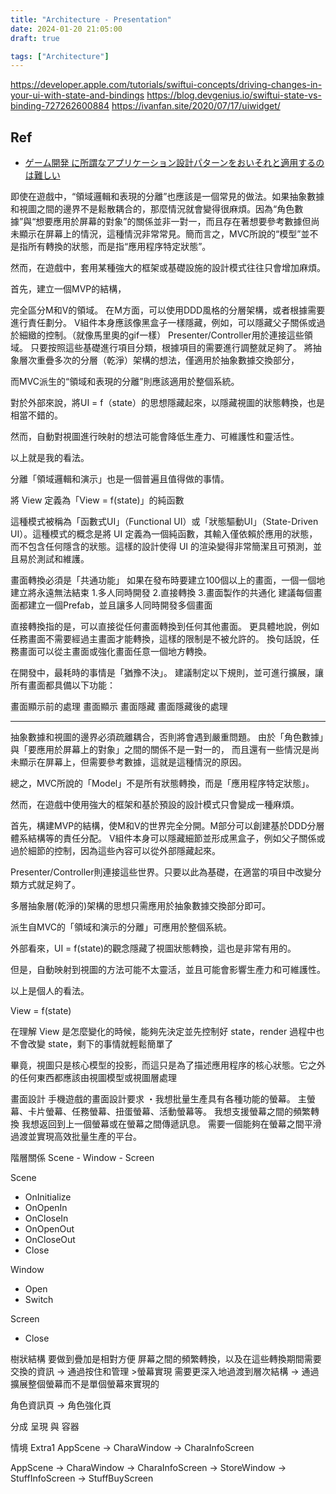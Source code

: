 ```yaml
---
title: "Architecture - Presentation"
date: 2024-01-20 21:05:00
draft: true

tags: ["Architecture"]
---
```





https://developer.apple.com/tutorials/swiftui-concepts/driving-changes-in-your-ui-with-state-and-bindings
https://blog.devgenius.io/swiftui-state-vs-binding-727262600884
https://ivanfan.site/2020/07/17/uiwidget/




## Ref
- [ゲーム開発 に所謂なアプリケーション設計パターンをおいそれと適用するのは難しい](https://hadashia.hatenablog.com/entry/2020/12/22/162525)







即使在遊戲中，“領域邏輯和表現的分離”也應該是一個常見的做法。如果抽象數據和視圖之間的邊界不是鬆散耦合的，那麼情況就會變得很麻煩。因為“角色數據”與“想要應用於屏幕的對象”的關係並非一對一，而且存在著想要參考數據但尚未顯示在屏幕上的情況，這種情況非常常見。簡而言之，MVC所說的“模型”並不是指所有轉換的狀態，而是指“應用程序特定狀態”。

然而，在遊戲中，套用某種強大的框架或基礎設施的設計模式往往只會增加麻煩。

首先，建立一個MVP的結構，

完全區分M和V的領域。
在M方面，可以使用DDD風格的分層架構，或者根據需要進行責任劃分。
V組件本身應該像黑盒子一樣隱藏，例如，可以隱藏父子關係或過於細緻的控制。（就像馬里奧的gif一樣）
Presenter/Controller用於連接這些領域。
只要按照這些基礎進行項目分類，根據項目的需要進行調整就足夠了。
將抽象層次重疊多次的分層（乾淨）架構的想法，僅適用於抽象數據交換部分，

而MVC派生的“領域和表現的分離”則應該適用於整個系統。

對於外部來說，將UI = f（state）的思想隱藏起來，以隱藏視圖的狀態轉換，也是相當不錯的。

然而，自動對視圖進行映射的想法可能會降低生產力、可維護性和靈活性。

以上就是我的看法。








分離「領域邏輯和演示」也是一個普遍且值得做的事情。



將 View 定義為「View = f(state)」的純函數


這種模式被稱為「函數式UI」（Functional UI）或「狀態驅動UI」（State-Driven UI）。這種模式的概念是將 UI 定義為一個純函數，其輸入僅依賴於應用的狀態，而不包含任何隱含的狀態。這樣的設計使得 UI 的渲染變得非常簡潔且可預測，並且易於測試和維護。




畫面轉換必須是「共通功能」
如果在發布時要建立100個以上的畫面，一個一個地建立將永遠無法結束
1.多人同時開發
2.直接轉換
3.畫面製作的共通化
建議每個畫面都建立一個Prefab，並且讓多人同時開發多個畫面

直接轉換指的是，可以直接從任何畫面轉換到任何其他畫面。
更具體地說，例如任務畫面不需要經過主畫面才能轉換，這樣的限制是不被允許的。
換句話說，任務畫面可以從主畫面或強化畫面任意一個地方轉換。

在開發中，最耗時的事情是「猶豫不決」。
建議制定以下規則，並可進行擴展，讓所有畫面都具備以下功能：

畫面顯示前的處理
畫面顯示
畫面隱藏
畫面隱藏後的處理



-----
抽象數據和視圖的邊界必須疏離耦合，否則將會遇到嚴重問題。
由於「角色數據」與「要應用於屏幕上的對象」之間的關係不是一對一的，
而且還有一些情況是尚未顯示在屏幕上，但需要參考數據，這就是這種情況的原因。

總之，MVC所說的「Model」不是所有狀態轉換，而是「應用程序特定狀態」。

然而，在遊戲中使用強大的框架和基於預設的設計模式只會變成一種麻煩。

首先，構建MVP的結構，使M和V的世界完全分開。M部分可以創建基於DDD分層體系結構等的責任分配。 V組件本身可以隱藏細節並形成黑盒子，例如父子關係或過於細節的控制，因為這些內容可以從外部隱藏起來。

Presenter/Controller則連接這些世界。只要以此為基礎，在適當的項目中改變分類方式就足夠了。

多層抽象層(乾淨的)架構的思想只需應用於抽象數據交換部分即可。

派生自MVC的「領域和演示的分離」可應用於整個系統。

外部看來，UI = f(state)的觀念隱藏了視圖狀態轉換，這也是非常有用的。

但是，自動映射到視圖的方法可能不太靈活，並且可能會影響生產力和可維護性。

以上是個人的看法。




View = f(state)

在理解 View 是怎麼變化的時候，能夠先決定並先控制好 state，render 過程中也不會改變 state，剩下的事情就輕鬆簡單了

畢竟，視圖只是核心模型的投影，而這只是為了描述應用程序的核心狀態。它之外的任何東西都應該由視圖模型或視圖層處理



畫面設計
手機遊戲的畫面設計要求
・我想批量生產具有各種功能的螢幕。
主螢幕、卡片螢幕、任務螢幕、扭蛋螢幕、活動螢幕等。
我想支援螢幕之間的頻繁轉換
我想返回到上一個螢幕或在螢幕之間傳遞訊息。
需要一個能夠在螢幕之間平滑過渡並實現高效批量生產的平台。


階層關係
Scene - Window - Screen


Scene
- OnInitialize
- OnOpenIn
- OnCloseIn
- OnOpenOut
- OnCloseOut
- Close

Window
- Open
- Switch

Screen
- Close

樹狀結構
要做到疊加是相對方便
屏幕之間的頻繁轉換，以及在這些轉換期間需要交換的資訊 -> 通過按住和管理 >螢幕實現
需要更深入地過渡到層次結構 -> 通過擴展整個螢幕而不是單個螢幕來實現的

角色資訊頁 -> 角色強化頁


分成 
呈現 與 容器


情境 Extra1
AppScene -> CharaWindow -> CharaInfoScreen

AppScene -> CharaWindow -> CharaInfoScreen
         -> StoreWindow -> StuffInfoScreen
                        -> StuffBuyScreen






